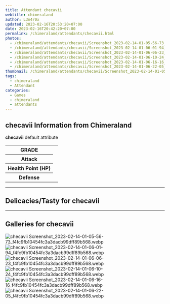 ```yaml
---
title: Attendant checavii
webtitle: chimeraland
author: L3n4r0x
updated: 2023-02-16T20:53:20+07:00
date: 2023-02-16T20:42:20+07:00
permalink: /chimeraland/attendants/checavii.html
photos:
  - /chimeraland/attendants/checavii/Screenshot_2023-02-14-01-05-56-73_f4fc9fb10454fc3a3dacb99dff89b568.webp
  - /chimeraland/attendants/checavii/Screenshot_2023-02-14-01-06-01-94_f4fc9fb10454fc3a3dacb99dff89b568.webp
  - /chimeraland/attendants/checavii/Screenshot_2023-02-14-01-06-06-23_f4fc9fb10454fc3a3dacb99dff89b568.webp
  - /chimeraland/attendants/checavii/Screenshot_2023-02-14-01-06-10-24_f4fc9fb10454fc3a3dacb99dff89b568.webp
  - /chimeraland/attendants/checavii/Screenshot_2023-02-14-01-06-16-16_f4fc9fb10454fc3a3dacb99dff89b568.webp
  - /chimeraland/attendants/checavii/Screenshot_2023-02-14-01-06-22-05_f4fc9fb10454fc3a3dacb99dff89b568.webp
thumbnail: /chimeraland/attendants/checavii/Screenshot_2023-02-14-01-05-56-73_f4fc9fb10454fc3a3dacb99dff89b568.webp
tags:
  - chimeraland
  - Attendant
categories:
  - Games
  - chimeraland
  - attendants
---
```


<section id="bootstrap-wrapper"><link rel="stylesheet" href="https://rawcdn.githack.com/dimaslanjaka/Web-Manajemen/0c3b5aa1813bd4abcd2c11bf3e37928b15c28664/css/bootstrap-5-3-0-alpha3-wrapper.css"/><h2 id="attribute">checavii Information from Chimeraland</h2><p><b>checavii</b> default attribute <table><tr><th>GRADE</th><td></td></tr><tr><th>Attack</th><td></td></tr><tr><th>Health Point (HP)</th><td></td></tr><tr><th>Defense</th><td></td></tr></table></p><hr/><h2 id="delicacies">Delicacies/Tasty for checavii</h2><div class="text-white bg-dark"></div><hr/><div id="gallery"><h2>Galleries for checavii</h2><div class="row"><div class="col-lg-6 col-12"><img src="/chimeraland/attendants/checavii/Screenshot_2023-02-14-01-05-56-73_f4fc9fb10454fc3a3dacb99dff89b568.webp" alt="checavii Screenshot_2023-02-14-01-05-56-73_f4fc9fb10454fc3a3dacb99dff89b568.webp"/></div><div class="col-lg-6 col-12"><img src="/chimeraland/attendants/checavii/Screenshot_2023-02-14-01-06-01-94_f4fc9fb10454fc3a3dacb99dff89b568.webp" alt="checavii Screenshot_2023-02-14-01-06-01-94_f4fc9fb10454fc3a3dacb99dff89b568.webp"/></div><div class="col-lg-6 col-12"><img src="/chimeraland/attendants/checavii/Screenshot_2023-02-14-01-06-06-23_f4fc9fb10454fc3a3dacb99dff89b568.webp" alt="checavii Screenshot_2023-02-14-01-06-06-23_f4fc9fb10454fc3a3dacb99dff89b568.webp"/></div><div class="col-lg-6 col-12"><img src="/chimeraland/attendants/checavii/Screenshot_2023-02-14-01-06-10-24_f4fc9fb10454fc3a3dacb99dff89b568.webp" alt="checavii Screenshot_2023-02-14-01-06-10-24_f4fc9fb10454fc3a3dacb99dff89b568.webp"/></div><div class="col-lg-6 col-12"><img src="/chimeraland/attendants/checavii/Screenshot_2023-02-14-01-06-16-16_f4fc9fb10454fc3a3dacb99dff89b568.webp" alt="checavii Screenshot_2023-02-14-01-06-16-16_f4fc9fb10454fc3a3dacb99dff89b568.webp"/></div><div class="col-lg-6 col-12"><img src="/chimeraland/attendants/checavii/Screenshot_2023-02-14-01-06-22-05_f4fc9fb10454fc3a3dacb99dff89b568.webp" alt="checavii Screenshot_2023-02-14-01-06-22-05_f4fc9fb10454fc3a3dacb99dff89b568.webp"/></div></div></div></section>